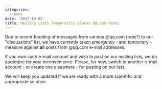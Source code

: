 ```yaml
---
categories:
  - news
date: '2017-10-05'
title: Mailing Lists Temporarily Blocks QQ.com Posts
---
```



Due to recent flooding of messages from various @qq.com (bots?) to our "discussions" list, we have currently taken emergency - and temporary - measure against **all** posts from @qq.com e-mail addresses.

If you own such e-mail account and wish to post on our mailing lists, we do apologise for your inconvenience. Please, for now, switch to another e-mail account - or create one elsewhere - for posting on our lists.

We will keep you updated if we are ready with a more scientific and appropriate solution.